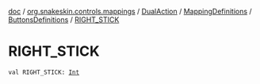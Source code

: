 [doc](../../../../index.md) / [org.snakeskin.controls.mappings](../../../index.md) / [DualAction](../../index.md) / [MappingDefinitions](../index.md) / [ButtonsDefinitions](index.md) / [RIGHT_STICK](./-r-i-g-h-t_-s-t-i-c-k.md)

# RIGHT_STICK

`val RIGHT_STICK: `[`Int`](https://kotlinlang.org/api/latest/jvm/stdlib/kotlin/-int/index.html)